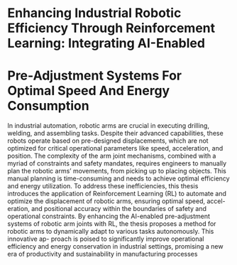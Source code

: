 
# Enhancing Industrial Robotic Efficiency Through Reinforcement Learning: Integrating AI-Enabled
# Pre-Adjustment Systems For Optimal Speed And Energy Consumption

In industrial automation, robotic arms are crucial in executing drilling, welding, and assembling
tasks. Despite their advanced capabilities, these robots operate based on pre-designed displacements,
which are not optimized for critical operational parameters like speed, acceleration, and position.
The complexity of the arm joint mechanisms, combined with a myriad of constraints and safety
mandates, requires engineers to manually plan the robotic arms’ movements, from picking up to
placing objects. This manual planning is time-consuming and needs to achieve optimal efficiency
and energy utilization.
To address these inefficiencies, this thesis introduces the application of Reinforcement Learning
(RL) to automate and optimize the displacement of robotic arms, ensuring optimal speed, accel-
eration, and positional accuracy within the boundaries of safety and operational constraints. By
enhancing the AI-enabled pre-adjustment systems of robotic arm joints with RL, the thesis proposes
a method for robotic arms to dynamically adapt to various tasks autonomously. This innovative ap-
proach is poised to significantly improve operational efficiency and energy conservation in industrial
settings, promising a new era of productivity and sustainability in manufacturing processes
